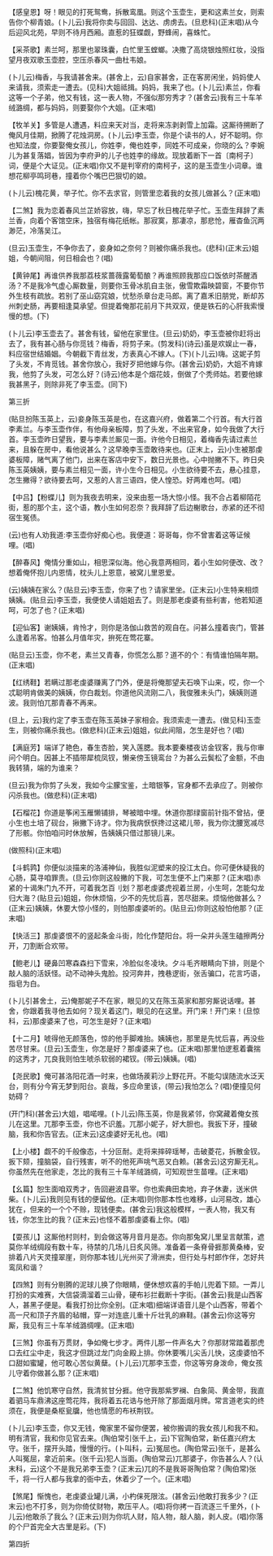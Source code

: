 <!-- { "loadSidebar": true } -->
【感皇恩】呀！眼见的打死鸳鸯，拆散鸾凰。则这个玉壶生，更和这素兰女，则索告你个柳青娘。(卜儿云)我将你卖与回回、达达、虏虏去。(旦悲科)(正末唱)从今后迎风北苑，早则不待月西厢。直惹的狂蝶觑，野蜂闹，喜蛛忙。

【采茶歌】素兰呵，那里也翠珠囊，白忙里玉螳螂。决撒了高烧银烛照红妆，没指望月夜双歌玉壶腔，空压杀春风一曲杜韦娘。

(卜儿云)梅香，与我请甚舍来。(甚舍上，云)自家甚舍，正在客房闲坐，妈妈使人来请我，须索走一遭去。(见科)大姐祗揖。妈妈，我来了也。(卜儿云)素兰，你看这等一个子弟，他又有钱，这一表人物，不强似那穷秀才？(甚舍云)我有三十车羊绒潞绸，都与妈妈，则要娶你个大姐。(正末唱)

【牧羊关】多管是人遭遇，料应来天对当，走将来冻剥剥雪上加霜。这厮待搠断了俺风月佳期，掀腾了花烛洞房。(卜儿云)李玉壶，你是个读书的人，好不聪明。你也知法度，你要娶俺女孩儿，你姓李，俺也姓李，同姓不可成亲，你晓的么？李婉儿为甚复落娼，皆因为李府尹的儿子也姓李的缘故。现放着断下一首〔南柯子〕词，便是个大证见。(正末唱)你又不是判宰府的南柯子，这的是玉壶生小词章。谁想花柳亭鸣珂巷，撞着你个嘴巴巴狠切的娘。

(卜儿云)槐花黄，举子忙。你不去求官，则管里恋着我的女孩儿做甚么？(正末唱)

【二煞】我为恋着春风兰芷娇容放，嗨，早忘了秋日槐花举子忙。玉壶生拜辞了素兰香，向着个客馆空床，独宿有梅花纸帐。那寂寞，那凄凉，那悲怆，雁杳鱼沉两渺茫，冷落吴江。

(旦云)玉壶生，不争你去了，妾身如之奈何？则被你痛杀我也。(悲科)(正末云)姐姐，今朝间阻，何日相会也？(唱)

【黄钟尾】再谁供养我那荔枝浆蔷薇露葡萄酿？再谁照顾我那应口饭依时茶醒酒汤？不是我冷气虚心厮数量，则要你玉骨冰肌自主张，傲雪欺霜映碧窗，不要你节外生枝有疏放。若别了巫山窈窕娘，忧愁杀章台走马郎。离了嘉禾旧朋党，断却苏州刺史肠，再要相逢莫承望。但提着俺那花前月下共双双，便是铁石的心肝我索慢慢的想。(下)

(卜儿云)李玉壶去了。甚舍有钱，留他在家里住。(旦云)奶奶，李玉壶被你赶将出去了，我有甚心肠与你觅钱？梅香，将剪子来。(剪发科)(诗云)虽是欢娱止一春，料应宿世结婚姻。今朝截下青丝发，方表真心不嫁人。(下)(卜儿云)嗨。这妮子剪了头发，不肯觅钱。甚舍你放心，我好歹把他嫁与你。(甚舍云)奶奶，大姐不肯嫁我，他剪了头发，可怎么好？(诗云)他本是个烟花妓，倒做了个秃师姑。若要他嫁我甚黑子，则除非死了李玉壶。(同下)


第三折

(贴旦扮陈玉英上，云)妾身陈玉英是也，在这嘉兴府，做着第二个行首。有大行首李素兰。与李玉壶作伴，有他母亲板障，剪了头发，不出来官身，如今我做了大行首。李玉壶昨日望我，要与李素兰厮见一面。许他今日相见，着梅香先请过素兰来，且躲在房中，看他说甚么？这早晚李玉壶敢待来也。(正末上，云)小生被那虔婆板障，赌气离了他门，出来在客店中安下，数日光景也。心中抛撇不下。昨日央陈玉英姨姨，要与素兰相见一面，许小生今日相见。小生欲待要不去，悬心挂意，怎生撇得？欲待要去呵，又惹的人言三语四，使人惶恐。好两难也呵。(唱)

【中吕】【粉蝶儿】则为我夜去明来，没来由惹一场大惊小怪。我不合占着柳陌花街，惹的那个主，这个语，教小生如何忍奈？我拜辞了后边榭歌台，赤紧的还不彻宿生冤债。

(云)也有人劝我道:李玉壶你好痴心也。我便道：哥哥每，你不曾害着这等证候哩。(唱)

【醉春风】俺情分重如山，相思深似海。他心我意两相同，着小生如何便改、改？想着俺怀抱儿内恩情，枕头儿上恩意，被窝儿里恩爱。

(云)姨姨在家么？(贴旦云)李玉壶，你来了也？请家里坐。(正末云)小生特来相烦姨姨。(贴旦云)李玉壶，我便使人请姐姐去了。则是那老虔婆有些利害，他若知道呵，可怎了也？(正末唱)

【迎仙客】谢姨姨，肯怜才，则你是洛伽山救苦的观自在。问甚么撞着丧门，管甚么逢着吊客。怕甚么月值年灾，拚死在莺花寨。

(贴旦云)玉壶，你不老，素兰又青春，你慌怎么那？道不的个：有情谁怕隔年期。(正末唱)

【红绣鞋】若瞒过那老虔婆赚离了门外，便是将俺那望夫石唤下山来，哎，你一个忒聪明肯做美的姨姨，你白裁划。你道他风流刚二八，我俊雅未头门，姨姨则道波。我则怕兀那青春不再来。

(旦上，云)我约定了李玉壶在陈玉英妹子家相会。我须索走一遭去。(做见科)玉壶生，则被你痛杀我也。(做悲科)(正末云)姐姐，似此间阻，怎生是好也？(唱)

【满庭芳】端详了艳色，春生杏脸，笑入莲腮。我本要秦楼夜访金钗客，我与你审问个明白。因甚上不插带犀梳凤钗，懒亲傍玉镜鸾台？为甚么云鬓松了金额，不由我转猜，端的为谁来？

(旦云)我为你剪了头发，我如今尘朦宝鉴，土暗银筝，官身都不去承应了。则被你闪杀我也。(做悲科)(正末唱)

【石榴花】你道是筝闲玉雁懒铺排，琴被暗中埋。休道你那绿窗前针指不曾拈，便小生也土培了砚台，揪撇下诗才。你为我病恹恹搀过这裙儿带，我为你沈腰宽减尽了形骸。你怕咱问时休放解，告姨姨只借过那镜儿来。

(做照科)(正末唱)

【斗鹤鹑】你便似淡描来的洛浦神仙，我胜似泥塑来的投江太白。你可便休疑我的心肠，莫寻咱罪责。(旦云)你则这般撇的下我，可怎生便不上门来那？(正末唱)赤紧的十谒朱门九不开，可着我怎百刂划？那老虔婆虎视着兰房，小生呵，怎能勾龙归大海？(贴旦云)姐姐，你休烦恼，少不的先忧后喜，苦尽甜来。烦恼他做甚么？(正末云)姨姨，休要大惊小怪的，则怕那虔婆听的。(贴旦云)你则这般怕他那？(正末唱)

【快活三】那虔婆恨不的竖起条金斗街，险化作楚阳台。将一朵并头莲生磕擦两分开，刀割断合欢带。

【鲍老儿】硬鼻凹寒森森扫下雪来，冷脸似冬凌块。夕斗毛齐眼睛向下排，则是个敲人脑的活妖怪。动不动神头鬼脸。投河奔井，拽巷逻街，张舌骗口，花言巧语，指皂为白。

(卜儿引甚舍土，云)俺那妮子不在家，眼见的又在陈玉英家和那穷厮说话哩。甚舍，你跟着我寻他去如何？现关着这门，眼见的在这里。开门来！开门来！(旦惊科，云)那虔婆来了也，可怎生是好？(正末唱)

【十二月】唬得他无颜落色，惊的他手脚难抬。姨姨也，那里是先忧后喜，再没些苦尽甘来。(旦云)玉壶生，你怎是好？那虔婆来了也。(正末唱)那里怕逻惹着囊揣的这秀才，兀良我则怕生唬杀软弱的裙钗。(带云)姨姨。(唱)

【尧民歌】俺可甚洛阳花酒一时来，也做场蒺莉沙上野花开。不能勾误随流水泛天台，则有分今宵无梦到阳台。哀哉，多应命里该，(带云)我怕怎么？(唱)便撞见何妨碍？

(开门科)(甚舍云)大姐，唱喏哩。(卜儿云)陈玉英，你是我紧邻，你窝藏着俺女孩儿在这里。兀那李玉壶，你也不识羞。兀那小妮子，好大胆也。我扳下牙，撞破脑，我和你告官去。(正末云)这虔婆好无礼也。(唱)

【上小楼】觑不的千般像态，十分叵耐。走将来摔碎瑶琴，击破菱花，拆散金钗。扳下颏，撞脑袋，自行残害，听不的他死声咷气恶叉白赖。(甚舍云)这穷厮无礼。你虽然先在他家走，怎比的我有三十车羊绒潞绸，可知观世生苗哩。(正末唱)

【幺篇】恕生面咱双秀才，告回避波县宰。你也索典田卖地，弃子休妻，送米供柴。(卜儿云)我则见有钱的便留他。(正末唱)则你那本性也难移，山河易改，雄心犹在，但来的一个个不赊，现钱便卖。(甚舍云)我这般模样，一表人物，我又有钱，你怎生比的我？(正末云)也怪不着那虔婆看上你。(唱)

【耍孩儿】这厮他村则村，到会做这等月音月是态。你向那兔窝儿里呈言献策，遮莫你羊绒绸段有数十车，待禁的几场儿日炙风筛。准备着一条脊骨捱那黄桑棒，安排着八片天灵撞翠崖，则你那本钱儿光州买了滑洲卖，但行处与村郎作伴，怎好共鸾凤和谐？

【四煞】则有分剔腾的泥球儿换了你眼睛，便休想欢喜的手帕儿兜着下颏。一弄儿打扮的实难赛，大信袋滴溜着三山骨，硬布衫拦截断十字街。(甚舍云)我是山西客人，甚黑子便是。看我打扮比你全别。(正末唱)细端详语音儿是个山西客，带着个高一尺和顶子齐眉的毡帽，穿一对连底儿重十斤壮乳的麻鞋。(甚舍云)你这等穷厮，我见有三十车羊绒潞绸哩。(正末唱)

【三煞】你虽有万贯财，争如俺七步才。两件儿那一件声名大？你那财常踏着那虎口去红尘中走，我这才但跳过龙门向金殿上排。你休要嘴儿尖舌儿快，这虔婆怕不口甜如蜜罐，他可敢心苦似黄蘖。(卜儿云)兀那李玉壶，你这等穷身泼命，俺女孩儿守着你做甚么那？(正末唱)

【二煞】他饥寒守自然，我清贫甘分捱。他守我那紫罗襕、白象简、黄金带，我直着驷马车鼎沸这座莺花阵，我将着五花诰与他开除了那面烟月牌。常言道老实的终须在，我便是桑枢瓮牖，他也情愿的布袄荆钗。

(卜儿云)李玉壶，你又无钱，俺家里不留你便罢，被你搬调的我女孩儿和我不和。明有清官，我和你见官去来。(陶伯常引张千上，云)下官陶伯常，新任嘉兴府太守。张千，摆开头踏，慢慢的行。(卜叫科，云)冤屈也。(陶伯常云)张千，是甚么人叫冤屈，拿近前来。(张千云)犯人当面。(陶伯常云)兀那婆子，你告甚么人？(认末科，云)这个不是我兄弟李玉壶？(正末云)兀的不是我哥哥陶伯常？(陶伯常)张千，将一行人都与我拿的衙中去，休着少了一个。(正末唱)

【煞尾】惭愧也，老虔婆业罐儿满，小杓俫死限泫。(甚舍云)他敢打我多少？(正末云)也不打多，则为你倚仗财物，欺压平人。(唱)将你拷一百流逐三千里外，(卜儿云)他敢杀了我么？(正末云)则为你坑人财，陷人物，敲人脑，剥人皮。(唱)你落的个尸首完全大古里是彩。(下)


第四折

